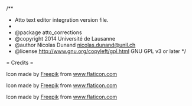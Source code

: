 
/**
 * Atto text editor integration version file.
 *
 * @package    atto_corrections
 * @copyright  2014 Université de Lausanne
 * @author     Nicolas Dunand <nicolas.dunand@unil.ch>
 * @license    http://www.gnu.org/copyleft/gpl.html GNU GPL v3 or later
 */


= Credits =

Icon made by <a href="http://www.freepik.com">Freepik</a> from <a href="http://www.flaticon.com/free-icon/rubber-2_4374">www.flaticon.com</a>

Icon made by <a href="http://www.freepik.com">Freepik</a> from <a href="http://www.flaticon.com/free-icon/book-and-pen_43078">www.flaticon.com</a>

Icon made by <a href="http://www.freepik.com">Freepik</a> from <a href="http://www.flaticon.com/free-icon/text-document_32329">www.flaticon.com</a>

